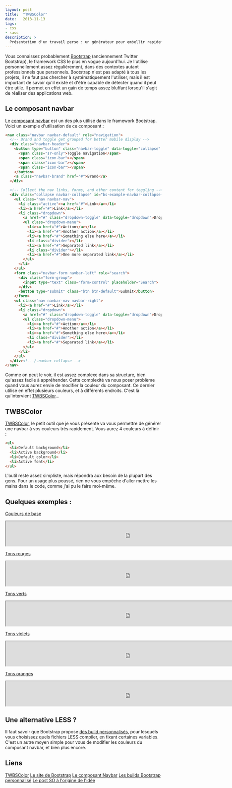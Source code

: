 ```yaml
---
layout: post
title:  "TWBSColor"
date:   2013-11-13
tags:
- css
- sass
description: >
  Présentation d'un travail perso : un générateur pour embellir rapidement vos navbars Bootstrap
---
```


Vous connaissez probablement [Bootstrap](https://getbootstrap.com/) (anciennement Twitter Bootstrap), le framework CSS le plus en vogue aujourd’hui. Je l'utilise personnellement assez régulièrement, dans des contextes autant professionnels que personnels.
Bootstrap n'est pas adapté à tous les projets, il ne faut pas chercher à systématiquement l'utiliser, mais il est important de savoir qu'il existe et d'être capable de détecter quand il peut être utile. Il permet en effet un gain de temps assez bluffant lorsqu'il s'agit de réaliser des applications web.

## Le composant navbar

Le [composant navbar](https://getbootstrap.com/components/#navbar) est un des plus utilisé dans le framework Bootstrap. Voici un exemple d'utilisation de ce composant :

```html
<nav class="navbar navbar-default" role="navigation">
  <!-- Brand and toggle get grouped for better mobile display -->
  <div class="navbar-header">
    <button type="button" class="navbar-toggle" data-toggle="collapse" data-target="#bs-example-navbar-collapse-1">
      <span class="sr-only">Toggle navigation</span>
      <span class="icon-bar"></span>
      <span class="icon-bar"></span>
      <span class="icon-bar"></span>
    </button>
    <a class="navbar-brand" href="#">Brand</a>
  </div>

  <!-- Collect the nav links, forms, and other content for toggling -->
  <div class="collapse navbar-collapse" id="bs-example-navbar-collapse-1">
    <ul class="nav navbar-nav">
      <li class="active"><a href="#">Link</a></li>
      <li><a href="#">Link</a></li>
      <li class="dropdown">
        <a href="#" class="dropdown-toggle" data-toggle="dropdown">Dropdown <b class="caret"></b></a>
        <ul class="dropdown-menu">
          <li><a href="#">Action</a></li>
          <li><a href="#">Another action</a></li>
          <li><a href="#">Something else here</a></li>
          <li class="divider"></li>
          <li><a href="#">Separated link</a></li>
          <li class="divider"></li>
          <li><a href="#">One more separated link</a></li>
        </ul>
      </li>
    </ul>
    <form class="navbar-form navbar-left" role="search">
      <div class="form-group">
        <input type="text" class="form-control" placeholder="Search">
      </div>
      <button type="submit" class="btn btn-default">Submit</button>
    </form>
    <ul class="nav navbar-nav navbar-right">
      <li><a href="#">Link</a></li>
      <li class="dropdown">
        <a href="#" class="dropdown-toggle" data-toggle="dropdown">Dropdown <b class="caret"></b></a>
        <ul class="dropdown-menu">
          <li><a href="#">Action</a></li>
          <li><a href="#">Another action</a></li>
          <li><a href="#">Something else here</a></li>
          <li class="divider"></li>
          <li><a href="#">Separated link</a></li>
        </ul>
      </li>
    </ul>
  </div><!-- /.navbar-collapse -->
</nav>
```

Comme on peut le voir, il est assez complexe dans sa structure, bien qu'assez facile à appréhender. Cette complexité va nous poser problème quand vous aurez envie de modifier la couleur du composant. Ce dernier utilise en effet plusieurs couleurs, et à différents endroits. C'est là qu'intervient [TWBSColor](https://work.smarchal.com/twbscolor/)…

## TWBSColor

[TWBSColor](https://work.smarchal.com/twbscolor), le petit outil que je vous présente va vous permettre de générer une navbar à vos couleurs très rapidement. Vous aurez 4 couleurs à définir :

```html
<ul>
  <li>Default background</li>
  <li>Active background</li>
  <li>Default color</li>
  <li>Active font</li>
</ul>
```

L'outil reste assez simpliste, mais répondra aux besoin de la plupart des gens. Pour un usage plus poussé, rien ne vous empêche d'aller mettre les mains dans le code, comme j'ai pu le faire moi-même.

## Quelques exemples :

[Couleurs de base](https://work.smarchal.com/twbscolor/css)
<center><iframe src="https://work.smarchal.com/twbscolor/navbar.php" width="800" height="80" scrolling="no"></iframe></center>

[Tons rouges](https://work.smarchal.com/twbscolor/css/e74c3cc0392becf0f1ffbbbc0)
<center><iframe src="https://work.smarchal.com/twbscolor/navbar.php?params=e74c3cc0392becf0f1ffbbbc0" width="800" height="80" scrolling="no"></iframe></center>

[Tons verts](https://work.smarchal.com/twbscolor/css/2ecc7127ae60ecf0f1d1ffed0)
<center><iframe src="https://work.smarchal.com/twbscolor/navbar.php?params=2ecc7127ae60ecf0f1d1ffed0" width="800" height="80" scrolling="no"></iframe></center>

[Tons violets](https://work.smarchal.com/twbscolor/css/9b59b68e44adecf0f1ecdbff0)
<center><iframe src="https://work.smarchal.com/twbscolor/navbar.php?params=9b59b68e44adecf0f1ecdbff0" width="800" height="80" scrolling="no"></iframe></center>

[Tons oranges](https://work.smarchal.com/twbscolor/css/e67e22d35400ecf0f1ffe6d10)
<center><iframe src="https://work.smarchal.com/twbscolor/navbar.php?params=e67e22d35400ecf0f1ffe6d10" width="800" height="80" scrolling="no"></iframe></center>

## Une alternative LESS ?

Il faut savoir que Bootstrap propose [des build personnalisés](https://getbootstrap.com/customize/), pour lesquels vous choisissez quels fichiers LESS compiler, en fixant certaines variables.
C'est un autre moyen simple pour vous de modifier les couleurs du composant navbar, et bien plus encore.

## Liens
[TWBSColor](https://work.smarchal.com/twbscolor/)
[Le site de Bootstrap](https://getbootstrap.com/)
[Le composant Navbar](https://getbootstrap.com/components/#navbar)
[Les builds Bootstrap personnalisé](https://getbootstrap.com/customize/)
[Le post SO à l'origine de l'idée](https://stackoverflow.com/a/18529465/1238019)
